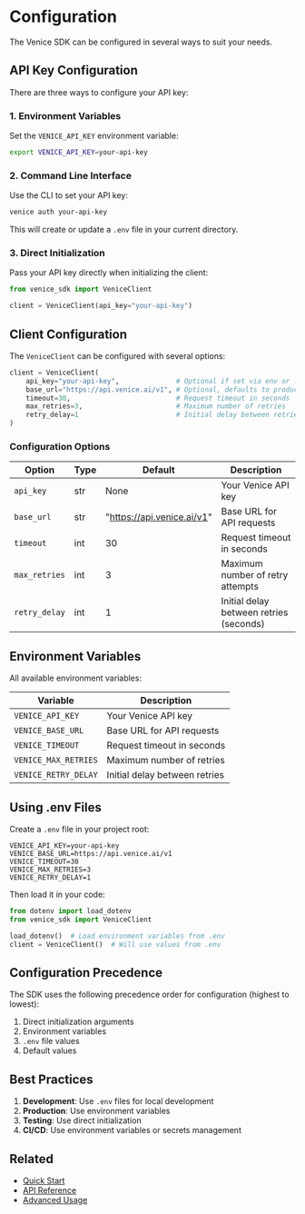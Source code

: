 # Configuration

The Venice SDK can be configured in several ways to suit your needs.

## API Key Configuration

There are three ways to configure your API key:

### 1. Environment Variables

Set the `VENICE_API_KEY` environment variable:

```bash
export VENICE_API_KEY=your-api-key
```

### 2. Command Line Interface

Use the CLI to set your API key:

```bash
venice auth your-api-key
```

This will create or update a `.env` file in your current directory.

### 3. Direct Initialization

Pass your API key directly when initializing the client:

```python
from venice_sdk import VeniceClient

client = VeniceClient(api_key="your-api-key")
```

## Client Configuration

The `VeniceClient` can be configured with several options:

```python
client = VeniceClient(
    api_key="your-api-key",              # Optional if set via env or .env
    base_url="https://api.venice.ai/v1", # Optional, defaults to production API
    timeout=30,                          # Request timeout in seconds
    max_retries=3,                       # Maximum number of retries
    retry_delay=1                        # Initial delay between retries
)
```

### Configuration Options

| Option | Type | Default | Description |
|--------|------|---------|-------------|
| `api_key` | str | None | Your Venice API key |
| `base_url` | str | "https://api.venice.ai/v1" | Base URL for API requests |
| `timeout` | int | 30 | Request timeout in seconds |
| `max_retries` | int | 3 | Maximum number of retry attempts |
| `retry_delay` | int | 1 | Initial delay between retries (seconds) |

## Environment Variables

All available environment variables:

| Variable | Description |
|----------|-------------|
| `VENICE_API_KEY` | Your Venice API key |
| `VENICE_BASE_URL` | Base URL for API requests |
| `VENICE_TIMEOUT` | Request timeout in seconds |
| `VENICE_MAX_RETRIES` | Maximum number of retries |
| `VENICE_RETRY_DELAY` | Initial delay between retries |

## Using .env Files

Create a `.env` file in your project root:

```env
VENICE_API_KEY=your-api-key
VENICE_BASE_URL=https://api.venice.ai/v1
VENICE_TIMEOUT=30
VENICE_MAX_RETRIES=3
VENICE_RETRY_DELAY=1
```

Then load it in your code:

```python
from dotenv import load_dotenv
from venice_sdk import VeniceClient

load_dotenv()  # Load environment variables from .env
client = VeniceClient()  # Will use values from .env
```

## Configuration Precedence

The SDK uses the following precedence order for configuration (highest to lowest):

1. Direct initialization arguments
2. Environment variables
3. `.env` file values
4. Default values

## Best Practices

1. **Development**: Use `.env` files for local development
2. **Production**: Use environment variables
3. **Testing**: Use direct initialization
4. **CI/CD**: Use environment variables or secrets management

## Related

- [Quick Start](quickstart.md)
- [API Reference](api/client.md)
- [Advanced Usage](advanced/streaming.md) 